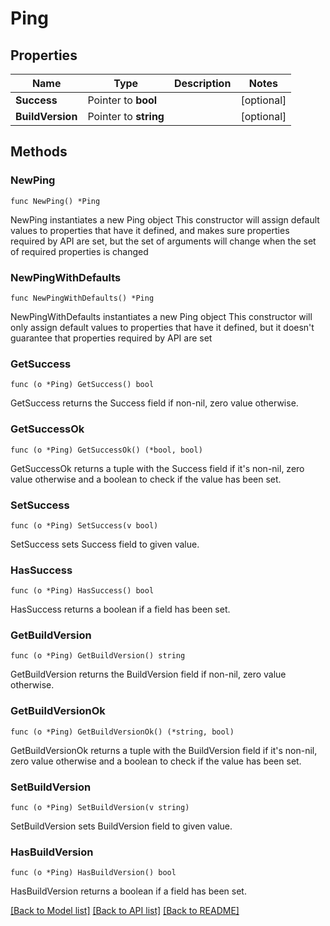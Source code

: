 # Ping

## Properties

Name | Type | Description | Notes
------------ | ------------- | ------------- | -------------
**Success** | Pointer to **bool** |  | [optional] 
**BuildVersion** | Pointer to **string** |  | [optional] 

## Methods

### NewPing

`func NewPing() *Ping`

NewPing instantiates a new Ping object
This constructor will assign default values to properties that have it defined,
and makes sure properties required by API are set, but the set of arguments
will change when the set of required properties is changed

### NewPingWithDefaults

`func NewPingWithDefaults() *Ping`

NewPingWithDefaults instantiates a new Ping object
This constructor will only assign default values to properties that have it defined,
but it doesn't guarantee that properties required by API are set

### GetSuccess

`func (o *Ping) GetSuccess() bool`

GetSuccess returns the Success field if non-nil, zero value otherwise.

### GetSuccessOk

`func (o *Ping) GetSuccessOk() (*bool, bool)`

GetSuccessOk returns a tuple with the Success field if it's non-nil, zero value otherwise
and a boolean to check if the value has been set.

### SetSuccess

`func (o *Ping) SetSuccess(v bool)`

SetSuccess sets Success field to given value.

### HasSuccess

`func (o *Ping) HasSuccess() bool`

HasSuccess returns a boolean if a field has been set.

### GetBuildVersion

`func (o *Ping) GetBuildVersion() string`

GetBuildVersion returns the BuildVersion field if non-nil, zero value otherwise.

### GetBuildVersionOk

`func (o *Ping) GetBuildVersionOk() (*string, bool)`

GetBuildVersionOk returns a tuple with the BuildVersion field if it's non-nil, zero value otherwise
and a boolean to check if the value has been set.

### SetBuildVersion

`func (o *Ping) SetBuildVersion(v string)`

SetBuildVersion sets BuildVersion field to given value.

### HasBuildVersion

`func (o *Ping) HasBuildVersion() bool`

HasBuildVersion returns a boolean if a field has been set.


[[Back to Model list]](../README.md#documentation-for-models) [[Back to API list]](../README.md#documentation-for-api-endpoints) [[Back to README]](../README.md)


